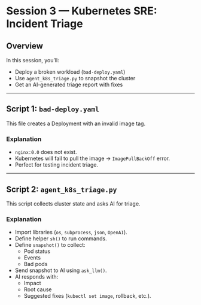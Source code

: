 # Session 3 — Kubernetes SRE: Incident Triage

## Overview
In this session, you’ll:
- Deploy a broken workload (`bad-deploy.yaml`)
- Use `agent_k8s_triage.py` to snapshot the cluster
- Get an AI-generated triage report with fixes

---

## Script 1: `bad-deploy.yaml`

This file creates a Deployment with an invalid image tag.

### Explanation
- `nginx:0.0` does not exist.
- Kubernetes will fail to pull the image → `ImagePullBackOff` error.
- Perfect for testing incident triage.

---

## Script 2: `agent_k8s_triage.py`

This script collects cluster state and asks AI for triage.

### Explanation
- Import libraries (`os`, `subprocess`, `json`, `OpenAI`).
- Define helper `sh()` to run commands.
- Define `snapshot()` to collect:
  - Pod status
  - Events
  - Bad pods
- Send snapshot to AI using `ask_llm()`.
- AI responds with:
  - Impact
  - Root cause
  - Suggested fixes (`kubectl set image`, rollback, etc.).
